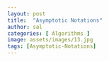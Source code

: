 ```yaml
---
layout: post
title:  "Asymptotic Notations"
author: sal
categories: [ Algorithms ]
image: assets/images/13.jpg
tags: [Asymptotic-Notations]
---
```

### 
